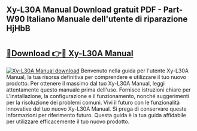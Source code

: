 ## Xy-L30A Manual Download gratuit PDF - Part-W90 Italiano Manuale dell'utente di riparazione HjHbB

# <h2><a href="http://df9m5e.blite.top/?on=Xy-L30A+Manual">🔗Download 👉🔴 Xy-L30A Manual</a></h2>

[![Xy-L30A Manual download](https://i.imgur.com/lujVjoI.png)](http://df9m5e.blite.top/?on=Xy-L30A+Manual)
Benvenuto nella guida per l'utente Xy-L30A Manual, la tua risorsa definitiva per comprendere e utilizzare il tuo nuovo prodotto. Per ottenere il massimo dal tuo Xy-L30A Manual, leggi attentamente questo manuale prima dell'uso. Fornisce istruzioni chiare per L'installazione, la configurazione e il funzionamento, nonché suggerimenti per la risoluzione dei problemi comuni. Vivi il futuro con le funzionalità innovative del tuo nuovo Xy-L30A Manual. Si prega di conservare queste informazioni per riferimento futuro. Questa guida è la tua guida affidabile per utilizzare efficacemente il tuo nuovo prodotto.
